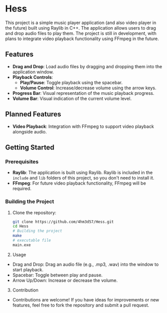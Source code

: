 # Hess 

This project is a simple music player application (and also video player in the future) built using Raylib in C++. The application allows users to drag and drop audio files to play them.
The project is still in development, with plans to integrate video playback functionality using FFmpeg in the future.

## Features

- **Drag and Drop**: Load audio files by dragging and dropping them into the application window.
- **Playback Controls**: 
  - **Play/Pause**: Toggle playback using the spacebar.
  - **Volume Control**: Increase/decrease volume using the arrow keys.
- **Progress Bar**: Visual representation of the music playback progress.
- **Volume Bar**: Visual indication of the current volume level.

## Planned Features

- **Video Playback**: Integration with FFmpeg to support video playback alongside audio.

## Getting Started

### Prerequisites

- **Raylib**: The application is built using Raylib. Raylib is included in the `include` and `lib` folders of this project, so you don't need to install it.
- **FFmpeg**: For future video playback functionality, FFmpeg will be required.

### Building the Project

1. Clone the repository:

   ```bash
   git clone https://github.com/4hm3d57/Hess.git
   cd Hess
   # Building the project
   make
   # executable file 
   main.exe
   ```

2. Usage

  - Drag and Drop: Drag an audio file (e.g., .mp3, .wav) into the window to start playback.
  - Spacebar: Toggle between play and pause.
  - Arrow Up/Down: Increase or decrease the volume.

3. Contribution
   
  - Contributions are welcome! If you have ideas for improvements or new features, feel free to fork the repository and submit a pull request.
